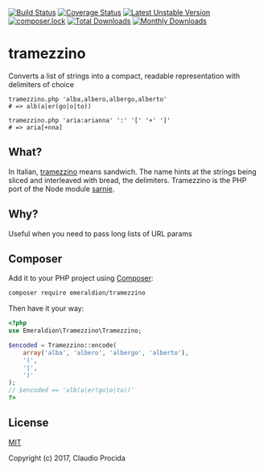 [![Build Status](https://travis-ci.org/emeraldion/tramezzino.svg?branch=master)](https://travis-ci.org/emeraldion/tramezzino)
[![Coverage Status](https://coveralls.io/repos/github/emeraldion/tramezzino/badge.svg?branch=master)](https://coveralls.io/github/emeraldion/tramezzino?branch=master)
[![Latest Unstable Version](https://poser.pugx.org/emeraldion/tramezzino/v/unstable)](https://packagist.org/packages/emeraldion/tramezzino)
[![composer.lock](https://poser.pugx.org/emeraldion/tramezzino/composerlock)](https://packagist.org/packages/emeraldion/tramezzino)
[![Total Downloads](https://poser.pugx.org/emeraldion/tramezzino/downloads)](https://packagist.org/packages/emeraldion/tramezzino)
[![Monthly Downloads](https://poser.pugx.org/emeraldion/tramezzino/d/monthly)](https://packagist.org/packages/emeraldion/tramezzino)

# tramezzino

Converts a list of strings into a compact, readable representation with delimiters of choice

```
tramezzino.php 'alba,albero,albergo,alberto'
# => alb(a|er(go|o|to))

tramezzino.php 'aria:arianna' ':' '[' '+' ']'
# => aria[+nna]
```

## What?

In Italian, [tramezzino](https://it.wiktionary.org/wiki/tramezzino) means sandwich. The name hints at the strings being sliced and interleaved with bread, the delimiters. Tramezzino is the PHP port of the Node module [sarnie](https://npm.im/sarnie).

## Why?

Useful when you need to pass long lists of URL params

## Composer

Add it to your PHP project using [Composer](https://getcomposer.org):

```sh
composer require emeraldion/tramezzino
```

Then have it your way:

```php
<?php
use Emeraldion\Tramezzino\Tramezzino;

$encoded = Tramezzino::encode(
	array('alba', 'albero', 'albergo', 'alberto'),
	'(',
	'|',
	')'
);
// $encoded == 'alb(a|er(go|o|to))'
?>
```

## License

[MIT](https://opensource.org/licenses/MIT)

Copyright (c) 2017, Claudio Procida
